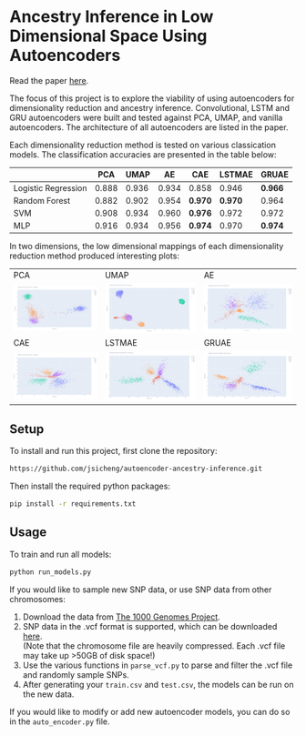 # Ancestry Inference in Low Dimensional Space Using Autoencoders

Read the paper [here](https://github.com/jsicheng/autoencoder-ancestry-inference/blob/main/Ancestry%20Inference%20in%20Low%20Dimensional%20Space%20Using%20Autoencoders.pdf).

The focus of this project is to explore the viability of using autoencoders for dimensionality reduction and ancestry inference. Convolutional, LSTM and GRU autoencoders were built and tested against PCA, UMAP, and vanilla autoencoders. The architecture of all autoencoders are listed in the paper.

Each dimensionality reduction method is tested on various classication models. The classification accuracies are presented in the table below:

<div align="center">

|                       | PCA    | UMAP     | AE    | CAE       | LSTMAE    | GRUAE     |
| --------------------- | ------ | ----     | ----- | -----     | --------- | --------- |
| Logistic Regression   | 0.888  | 0.936    | 0.934 | 0.858     | 0.946     | **0.966** |
| Random Forest         | 0.882  | 0.902    | 0.954 | **0.970** | **0.970** | 0.964     |
| SVM                   | 0.908  | 0.934    | 0.960 | **0.976** | 0.972     | 0.972     |
| MLP                   | 0.916  | 0.934    | 0.956 | **0.974** | 0.970     | **0.974** |

</div>

In two dimensions, the low dimensional mappings of each dimensionality reduction method produced interesting plots:

<table align="center">
<tr>
    <td> PCA </td>
    <td> UMAP </td>
    <td> AE </td>
</tr>
<tr>
    <td> <img src="/fig/pca_train.png" width="250" /> </td>
    <td> <img src="/fig/umap_train.png" width="250" /> </td>
    <td> <img src="/fig/ae_train.png" width="250" /> </td>
</tr>
<tr>
    <td> CAE </td>
    <td> LSTMAE </td>
    <td> GRUAE </td>
</tr>
<tr>
    <td> <img src="/fig/cae_train.png" width="250" /> </td>
    <td> <img src="/fig/lstmae_train.png" width="250" /> </td>
    <td> <img src="/fig/gruae_train.png" width="250" /> </td>
</tr>
</table>


<!-- | PCA | UMAP | AE |
| ![PCA](/fig/pca_train.png) | ![UMAP](/fig/umap_train.png) | ![AE](/fig/ae_train.png) |
| CAE | LSTMAE | GRUAE |
| ![CAE](/fig/cae_train.png) | ![LSTMAE](/fig/LSTMAE_train.png) | ![GRUAE](/fig/gruae_train.png) | -->

## Setup

To install and run this project, first clone the repository:

```sh
https://github.com/jsicheng/autoencoder-ancestry-inference.git
```

Then install the required python packages:

```sh
pip install -r requirements.txt
```

## Usage

To train and run all models:

```sh
python run_models.py
```

If you would like to sample new SNP data, or use SNP data from other chromosomes:
1. Download the data from [The 1000 Genomes Project](https://www.internationalgenome.org/).
2. SNP data in the .vcf format is supported, which can be downloaded [here](http://ftp.1000genomes.ebi.ac.uk/vol1/ftp/release/20130502/).\
(Note that the chromosome file are heavily compressed. Each \.vcf file may take up >50GB of disk space!)
3. Use the various functions in `parse_vcf.py` to parse and filter the \.vcf file and randomly sample SNPs.
4. After generating your `train.csv` and `test.csv`, the models can be run on the new data.

If you would like to modify or add new autoencoder models, you can do so in the `auto_encoder.py` file.
